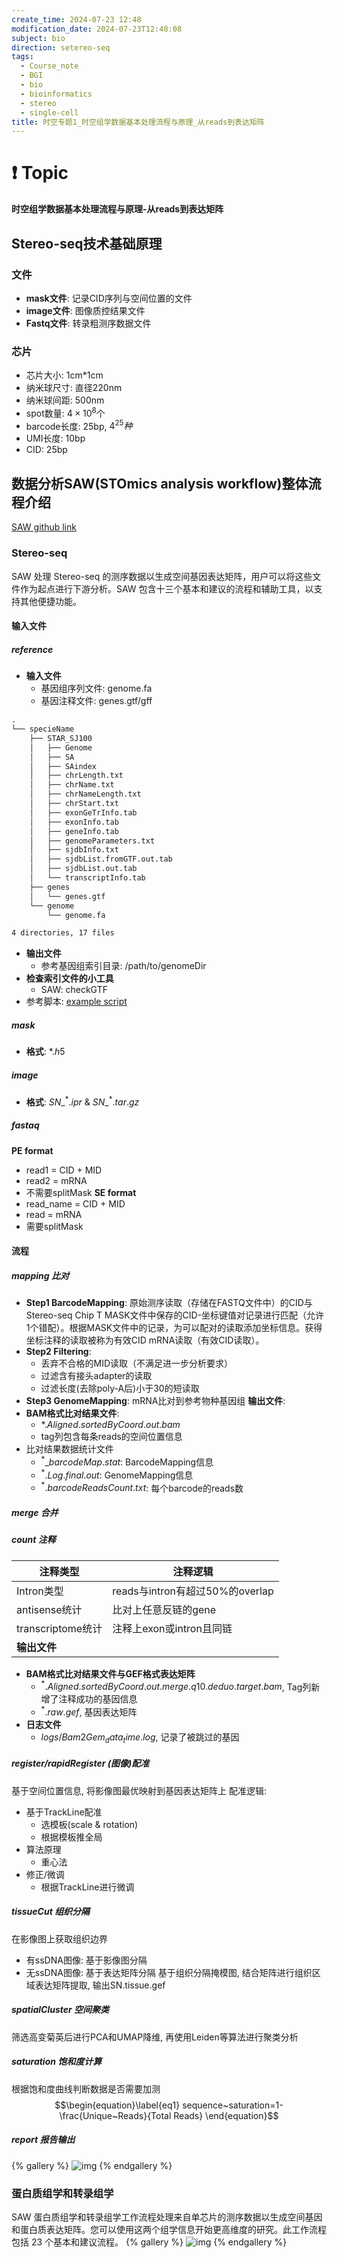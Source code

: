 ```yaml
---
create_time: 2024-07-23 12:48
modification_date: 2024-07-23T12:48:08
subject: bio
direction: setereo-seq
tags:
  - Course_note
  - BGI
  - bio
  - bioinformatics
  - stereo
  - single-cell
title: 时空专题1_时空组学数据基本处理流程与原理_从reads到表达矩阵
---
```

# ❗ Topic
**时空组学数据基本处理流程与原理-从reads到表达矩阵**

## Stereo-seq技术基础原理
### 文件
- **mask文件**: 记录CID序列与空间位置的文件
- **image文件**: 图像质控结果文件
- **Fastq文件**: 转录粗测序数据文件
### 芯片
- 芯片大小: 1cm\*1cm
- 纳米球尺寸: 直径220nm
- 纳米球间距: 500nm
- spot数量: $4\times10^8$个
- barcode长度: 25bp, $4^{25}种$
- UMI长度: 10bp
- CID: 25bp
## 数据分析SAW(STOmics analysis workflow)整体流程介绍
[SAW github link](https://github.com/BGIResearch/SAW)
### Stereo-seq
SAW 处理 Stereo-seq 的测序数据以生成空间基因表达矩阵，用户可以将这些文件作为起点进行下游分析。SAW 包含十三个基本和建议的流程和辅助工具，以支持其他便捷功能。
#### 输入文件
##### reference
- **输入文件**
	- 基因组序列文件: genome.fa
	- 基因注释文件: genes.gtf$/$gff
```txt
.
└── specieName
    ├── STAR_SJ100
    │   ├── Genome
    │   ├── SA
    │   ├── SAindex
    │   ├── chrLength.txt
    │   ├── chrName.txt
    │   ├── chrNameLength.txt
    │   ├── chrStart.txt
    │   ├── exonGeTrInfo.tab
    │   ├── exonInfo.tab
    │   ├── geneInfo.tab
    │   ├── genomeParameters.txt
    │   ├── sjdbInfo.txt
    │   ├── sjdbList.fromGTF.out.tab
    │   ├── sjdbList.out.tab
    │   └── transcriptInfo.tab
    ├── genes
    │   └── genes.gtf
    └── genome
        └── genome.fa

4 directories, 17 files
```
- **输出文件**
	- 参考基因组索引目录: /path/to/genomeDir
- **检查索引文件的小工具**
	- SAW: checkGTF
- 参考脚本: [example script](https://github.com/STOmics/SAW/tree/c6a058239d944a427278ee262008d1828a96b13f/Scripts/pre_buildIndexedRef)
##### mask
- **格式**: $*.h5$
##### image
- **格式**: $SN\_^*.ipr$ \& $SN\_^*.tar.gz$
##### fastaq
**PE format**
- read1 = CID + MID
- read2 = mRNA
- 不需要splitMask
**SE format**
- read_name = CID + MID
- read = mRNA
- 需要splitMask
#### 流程
##### mapping 比对
- **Step1 BarcodeMapping**: 原始测序读取（存储在FASTQ文件中）的CID与Stereo-seq Chip T MASK文件中保存的CID-坐标键值对记录进行匹配（允许1个错配）。根据MASK文件中的记录，为可以配对的读取添加坐标信息。获得坐标注释的读取被称为有效CID mRNA读取（有效CID读取）。
- **Step2 Filtering**: 
	- 丢弃不合格的MID读取（不满足进一步分析要求）
	- 过滤含有接头adapter的读取
	- 过滤长度(去除poly-A后)小于30的短读取
- **Step3 GenomeMapping**: mRNA比对到参考物种基因组
**输出文件**:
- **BAM格式比对结果文件**: 
	- $*.Aligned.sortedByCoord.out.bam$
	- tag列包含每条reads的空间位置信息
- 比对结果数据统计文件
	- $^*\_barcodeMap.stat$: BarcodeMapping信息
	- $^*.Log.final.out$: GenomeMapping信息
	- $^*.barcodeReadsCount.txt$: 每个barcode的reads数
##### merge 合并
##### count 注释
| 注释类型          | 注释逻辑                        |
| ----------------- | ------------------------------- |
| Intron类型        | reads与intron有超过50%的overlap |
| antisense统计     | 比对上任意反链的gene            |
| transcriptome统计 | 注释上exon或intron且同链        |
| **输出文件**      |                                 |
- **BAM格式比对结果文件与GEF格式表达矩阵**
	- $^*.Aligned.sortedByCoord.out.merge.q10.deduo.target.bam$, Tag列新增了注释成功的基因信息
	- $^*.raw.gef$, 基因表达矩阵
- **日志文件**
	- $logs/Bam2Gem_data_time.log$, 记录了被跳过的基因
##### register$/$rapidRegister (图像)配准
基于空间位置信息, 将影像图最优映射到基因表达矩阵上
配准逻辑:
- 基于TrackLine配准
	- 选模板(scale & rotation)
	- 根据模板推全局
- 算法原理
	- 重心法
- 修正/微调
	- 根据TrackLine进行微调
##### tissueCut 组织分隔
在影像图上获取组织边界
- 有ssDNA图像: 基于影像图分隔
- 无ssDNA图像: 基于表达矩阵分隔
基于组织分隔掩模图, 结合矩阵进行组织区域表达矩阵提取, 输出SN.tissue.gef
##### spatialCluster 空间聚类
筛选高变菊英后进行PCA和UMAP降维, 再使用Leiden等算法进行聚类分析
##### saturation 饱和度计算
根据饱和度曲线判断数据是否需要加测
$$\begin{equation}\label{eq1}
sequence~saturation=1-\frac{Unique~Reads}{Total Reads}
\end{equation}$$
##### report 报告输出

{% gallery %}
![img](/img/obsimg/SAW_v7.1_workflow.png)
{% endgallery %}
### 蛋白质组学和转录组学
SAW 蛋白质组学和转录组学工作流程处理来自单芯片的测序数据以生成空间基因和蛋白质表达矩阵。您可以使用这两个组学信息开始更高维度的研究。此工作流程包括 23 个基本和建议流程。
{% gallery %}
![img](/img/obsimg/SAW_pt_v7.1_workflow.png|400)
{% endgallery %}
